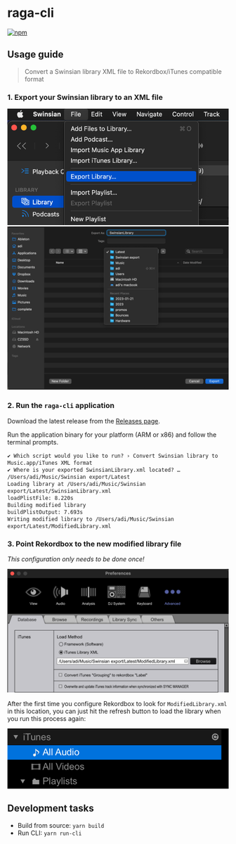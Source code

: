 # raga-cli

[![npm](https://img.shields.io/npm/v/@adahiya/raga-cli.svg?label=@adahiya/raga-cli)](https://www.npmjs.com/package/@adahiya/raga-cli)

## Usage guide

> Convert a Swinsian library XML file to Rekordbox/iTunes compatible format

### 1. Export your Swinsian library to an XML file

![swinsian-export-1](./docs/assets/swinsian-export-library.png)
![swinsian-export-2](./docs/assets/swinsian-export-library-location.png)

### 2. Run the `raga-cli` application

Download the latest release from the [Releases page](https://github.com/adidahiya/music-library-scripts/releases).

Run the application binary for your platform (ARM or x86) and follow the terminal prompts.

```
✔ Which script would you like to run? › Convert Swinsian library to Music.app/iTunes XML format
✔ Where is your exported SwinsianLibrary.xml located? … /Users/adi/Music/Swinsian export/Latest
Loading library at /Users/adi/Music/Swinsian export/Latest/SwinsianLibrary.xml
loadPlistFile: 8.220s
Building modified library
buildPlistOutput: 7.693s
Writing modified library to /Users/adi/Music/Swinsian export/Latest/ModifiedLibrary.xml
```

### 3. Point Rekordbox to the new modified library file

_This configuration only needs to be done once!_

![rekordbox-itunes-xml](./docs/assets/rekordbox-select-itunes-xml.png)

After the first time you configure Rekordbox to look for `ModifiedLibrary.xml` in this location,
you can just hit the refresh button to load the library when you run this process again:

![refresh](./docs/assets/rekordbox-refresh-itunes-xml.png)

## Development tasks

- Build from source: `yarn build`
- Run CLI: `yarn run-cli`
